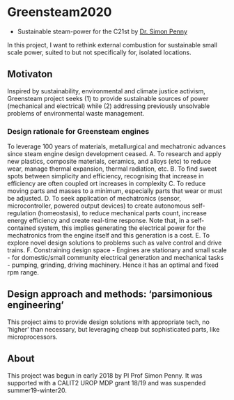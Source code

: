 # Greensteam2020
- Sustainable steam-power for the C21st by [Dr. Simon Penny](http://simonpenny.net)

In this project, I want to rethink external combustion for sustainable small scale power, suited to but not specifically for, isolated locations.

## Motivaton
Inspired by sustainability, environmental and climate justice activism, Greensteam project seeks (1) to provide sustainable sources of power (mechanical and electrical) while (2) addressing previously unsolvable problems of environmental waste management.

### Design rationale for Greensteam engines
To leverage 100 years of materials, metallurgical and mechatronic advances since steam engine design development ceased.
A. To research and apply new plastics, composite materials, ceramics, and alloys (etc) to reduce wear, manage thermal expansion, thermal radiation, etc. 
B. To find sweet spots between simplicity and efficiency, recognising that increase in efficiency are often coupled ort increases in complexity
C. To reduce moving parts and masses to a minimum, especially parts that wear or must be adjusted.
D. To seek application of mechatronics (sensor, microcontroller, powered output devices) to create autonomous self-regulation (homeostasis), to reduce mechanical parts count, increase energy efficiency and create real-time response. Note that, in a self-contained system, this implies generating the electrical power for the mechatronics from the engine itself and this generation is a cost.
E. To explore novel design solutions to problems such as valve control and drive trains. 
F. Constraining design space - Engines are stationary and small scale - for domestic/small community electrical generation and mechanical tasks - pumping, grinding, driving machinery. Hence it has an optimal and fixed rpm range. 

## Design approach and methods: ‘parsimonious engineering’ 
This project aims to provide design solutions with appropriate tech, no ‘higher’ than necessary, but leveraging cheap but sophisticated parts, like microprocessors.

## About
This project was begun in early 2018 by PI Prof Simon Penny. It was supported with a CALIT2 UROP MDP grant 18/19 and was suspended summer19-winter20. 
